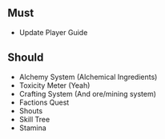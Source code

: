## Must
- Update Player Guide
## Should
- Alchemy System (Alchemical Ingredients)
- Toxicity Meter (Yeah)
- Crafting System (And ore/mining system)
- Factions Quest
- Shouts
- Skill Tree
- Stamina